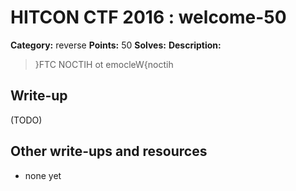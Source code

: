 # HITCON CTF 2016 : welcome-50

**Category:** reverse
**Points:** 50
**Solves:**
**Description:**

> }FTC NOCTIH ot emocleW{noctih


## Write-up

(TODO)

## Other write-ups and resources

* none yet
